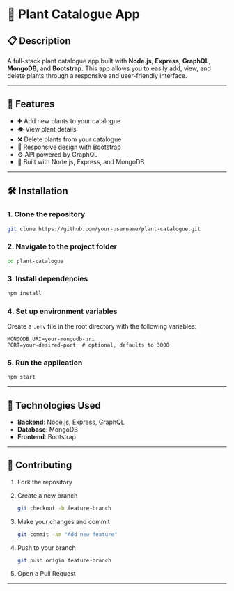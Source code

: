 
# 🌿 Plant Catalogue App

## 📋 Description

A full-stack plant catalogue app built with **Node.js**, **Express**, **GraphQL**, **MongoDB**, and **Bootstrap**. This app allows you to easily add, view, and delete plants through a responsive and user-friendly interface.

---

## 🚀 Features

* ➕ Add new plants to your catalogue
* 👁️ View plant details
* ❌ Delete plants from your catalogue
* 📱 Responsive design with Bootstrap
* ⚙️ API powered by GraphQL
* 🧩 Built with Node.js, Express, and MongoDB

---

## 🛠️ Installation

### 1. Clone the repository

```bash
git clone https://github.com/your-username/plant-catalogue.git
```

### 2. Navigate to the project folder

```bash
cd plant-catalogue
```

### 3. Install dependencies

```bash
npm install
```

### 4. Set up environment variables

Create a `.env` file in the root directory with the following variables:

```env
MONGODB_URI=your-mongodb-uri
PORT=your-desired-port  # optional, defaults to 3000
```

### 5. Run the application

```bash
npm start
```

---

## 🧰 Technologies Used

* **Backend**: Node.js, Express, GraphQL
* **Database**: MongoDB
* **Frontend**: Bootstrap

---

## 🤝 Contributing

1. Fork the repository
2. Create a new branch

   ```bash
   git checkout -b feature-branch
   ```
3. Make your changes and commit

   ```bash
   git commit -am "Add new feature"
   ```
4. Push to your branch

   ```bash
   git push origin feature-branch
   ```
5. Open a Pull Request

---


